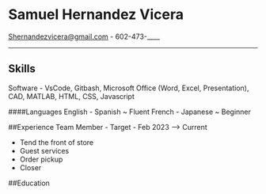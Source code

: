 # Samuel Hernandez Vicera
 Shernandezvicera@gmail.com - 602-473-____

---


## Skills
Software - VsCode, Gitbash, Microsoft Office (Word, Excel, Presentation), CAD, MATLAB, HTML, CSS, Javascript

####Languages 
English - Spanish ~ Fluent
French - Japanese ~ Beginner 

##Experience
Team Member - Target - Feb 2023 --> Current
* Tend the front of store
* Guest services 
* Order pickup
* Closer

##Education